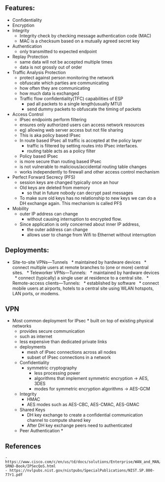 
## Features:

  * Confidentiality
  * Encryption
  * Integrity
	* Integrity check by checking message authentication code (MAC)
	* MAC is a checksum based on a mutually agreed secret key
  * Authentication
	* only transmitted to expected endpoint
  * Replay Protection
	* same data will not be accepted multiple times
	* data is not grossly out of order
  * Traffic Analysis Protection
	* protect against person monitoring the network 
	* obfuscate which parties are communicating
	* how often they are communicating
	* how much data is exchanged
	* Traffic flow confidentiality(TFC) capabilities of ESP
		* pad all packets to a single length(usually MTU)
		* send dummy packets to obfuscate the timing of packets
  * Access Control
	* IPsec endpoints perform filtering 
	* ensures only authorized users can access network resources
	* eg) allowing web server access but not file sharing
	* This is aka policy based IPsec
	* In route based IPsec all traffic is accepted at the policy layer
		* 	traffic is filtered by setting routes into IPsec interfaces. 
		* 	routing table acts as a policy filter
	* Policy based IPsec 
	* is more secure than routing based IPsec
	* is not vulnerable to malicious/accidental routing table changes
	* works independently to firewall and other access control mechanism
* Perfect Forward Secrecy (PFS)
	* session keys are changed typically once an hour
	* Old keys are deleted from memory 
		* so that in future nobody can decrypt past messages
	* To make sure old keys has no relationship to new keys we can do a DH exchange again. This mechanism is called PFS
* Mobility
	* outer IP address can change
		* without causing interruption to encrypted flow. 
	* Since application is only concerned about inner IP address,
		* the outer address can change 
		* allows user to change from Wifi to Ethernet without interruption

## Deployments:

* Site-to-site VPNs—Tunnels
	  * maintained by hardware devices
	  * connect multiple users at remote branches to (one or more) central sites.
  * Teleworker VPNs—Tunnels:
	  * maintained by hardware devices
	  * connect (typically) a single user at residence to a central site.
  * Remote-access clients—Tunnels:
	  * established by software
	  * connect mobile users at airports, hotels to a central site 
			using WLAN hotspots, LAN ports, or modems.

## VPN
	
* Most common deployment for IPsec
	* built on top of existing physical networks
	* provides secure communication
	* such as internet
	* less expensive than dedicated private links
	* deployments
		* mesh of IPsec connections across all nodes
		* subset of IPsec connections in a network
	* Confidentiality
		* symmetric cryptography
			* less processing power
			* algorithms that implement symmetric encryption -> AES, 3DES
			* modes for symmetric encryption algorithms -> AES-GCM
	* Integrity
		* HMAC
		* AES modes such as AES-CBC, AES-CMAC, AES-GMAC
	* Shared Keys
		* DH key exchange to create a confidential communication channel to compute shared key
		* After DH key exchange peers need to authenticated
	* Peer Authentication
		* 

  

## References
	- https://www.cisco.com/c/en/us/td/docs/solutions/Enterprise/WAN_and_MAN/QoS_SRND/QoS-SRND-Book/IPSecQoS.html
	- https://nvlpubs.nist.gov/nistpubs/SpecialPublications/NIST.SP.800-77r1.pdf